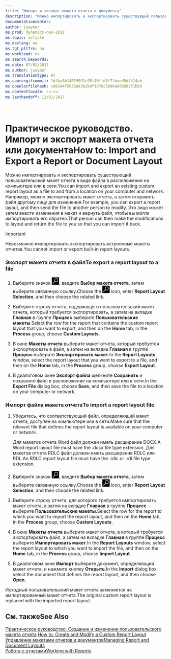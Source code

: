 ```yaml
---
title: "Импорт и экспорт макета отчета и документа"
description: "Можно импортировать и экспортировать существующий пользовательский макет отчета в виде файла в расположении на компьютере или в сети."
documentationcenter: 
author: jswymer
ms.prod: dynamics-nav-2018
ms.topic: article
ms.devlang: na
ms.tgt_pltfrm: na
ms.workload: na
ms.search.keywords: 
ms.date: 07/01/2017
ms.author: jswymer
ms.translationtype: HT
ms.sourcegitcommit: 1dfba8b14019991c95f40ffd5f7fbaed5df414eb
ms.openlocfilehash: c80244f5632e63b2b4f1076c5896a6d68d2f1bb9
ms.contentlocale: ru-ru
ms.lasthandoff: 12/01/2017

---
```

# <a name="how-to-import-and-export-a-report-or-document-layout"></a><span data-ttu-id="931be-103">Практическое руководство. Импорт и экспорт макета отчета или документа</span><span class="sxs-lookup"><span data-stu-id="931be-103">How to: Import and Export a Report or Document Layout</span></span>
<span data-ttu-id="931be-104">Можно импортировать и экспортировать существующий пользовательский макет отчета в виде файла в расположении на компьютере или в сети.</span><span class="sxs-lookup"><span data-stu-id="931be-104">You can import and export an existing custom report layout as a file to and from a location on your computer and network.</span></span> <span data-ttu-id="931be-105">Например, можно экспортировать макет отчета, а затем отправить файл другому лицу для изменения.</span><span class="sxs-lookup"><span data-stu-id="931be-105">For example, you can export a report layout, and then send the file to another person to modify.</span></span> <span data-ttu-id="931be-106">Это лицо может затем внести изменения в макет и вернуть файл, чтобы вы могли импортировать его обратно.</span><span class="sxs-lookup"><span data-stu-id="931be-106">That person can then make the modifications to layout and return the file to you so that you can import it back.</span></span>  
  
> [!IMPORTANT]  
>  <span data-ttu-id="931be-107">Невозможно импортировать экспортировать встроенные макеты отчетов.</span><span class="sxs-lookup"><span data-stu-id="931be-107">You cannot import or export built-in report layouts.</span></span>  
  
### <a name="to-export-a-report-layout-to-a-file"></a><span data-ttu-id="931be-108">Экспорт макета отчета в файл</span><span class="sxs-lookup"><span data-stu-id="931be-108">To export a report layout to a file</span></span>  
  
1.  <span data-ttu-id="931be-109">Выберите значок ![Поиск страницы или отчета](media/ui-search/search_small.png "Значок поиска страницы или отчета"), введите **Выбор макета отчета**, затем выберите связанную ссылку.</span><span class="sxs-lookup"><span data-stu-id="931be-109">Choose the ![Search for Page or Report](media/ui-search/search_small.png "Search for Page or Report icon") icon, enter **Report Layout Selection**, and then choose the related link.</span></span>  
  
2.  <span data-ttu-id="931be-110">Выберите строку отчета, содержащего пользовательский макет отчета, который требуется экспортировать, а затем на вкладке **Главная** в группе **Процесс** выберите **Пользовательские макеты**.</span><span class="sxs-lookup"><span data-stu-id="931be-110">Select the row for the report that contains the custom report layout that you want to export, and then on the **Home** tab, in the **Process** group, choose **Custom Layouts**.</span></span>  
  
3.  <span data-ttu-id="931be-111">В окне **Макеты отчета** выберите макет отчета, который требуется экспортировать в файл, а затем на вкладке **Главная** в группе **Процесс** выберите **Экспортировать макет**.</span><span class="sxs-lookup"><span data-stu-id="931be-111">In the **Report Layouts** window, select the report layout that you want to export to a file, and then on the **Home** tab, in the **Process** group, choose **Export Layout**.</span></span>  
  
4.  <span data-ttu-id="931be-112">В диалоговом окне **Экспорт файла** щелкните **Сохранить** и сохраните файл в расположение на компьютере или в сети.</span><span class="sxs-lookup"><span data-stu-id="931be-112">In the **Export File** dialog box, choose **Save**, and then save the file to a location on your computer or network.</span></span>  
  
### <a name="to-import-a-report-layout-file"></a><span data-ttu-id="931be-113">Импорт файла макета отчета</span><span class="sxs-lookup"><span data-stu-id="931be-113">To import a report layout file</span></span>  
  
1.  <span data-ttu-id="931be-114">Убедитесь, что соответствующий файл, определяющий макет отчета, доступен на компьютере или в сети.</span><span class="sxs-lookup"><span data-stu-id="931be-114">Make sure that the relevant file that defines the report layout is available on your computer or network.</span></span>  
  
     <span data-ttu-id="931be-115">Для макетов отчета Word файл должен иметь расширение DOCX.</span><span class="sxs-lookup"><span data-stu-id="931be-115">A Word report layout file must have the .docx file type extension.</span></span> <span data-ttu-id="931be-116">Для макетов отчета RDLC файл должен иметь расширение RDLC или RDL.</span><span class="sxs-lookup"><span data-stu-id="931be-116">An RDLC report layout file must have the .rdlc or .rdl file type extension.</span></span>  
  
2.  <span data-ttu-id="931be-117">Выберите значок ![Поиск страницы или отчета](media/ui-search/search_small.png "Значок поиска страницы или отчета"), введите **Выбор макета отчета**, затем выберите связанную ссылку.</span><span class="sxs-lookup"><span data-stu-id="931be-117">Choose the ![Search for Page or Report](media/ui-search/search_small.png "Search for Page or Report icon") icon, enter **Report Layout Selection**, and then choose the related link.</span></span>  
  
3.  <span data-ttu-id="931be-118">Выберите строку отчета, для которого требуется импортировать макет отчета, а затем на вкладке **Главная** в группе **Процесс** выберите **Пользовательские макеты**.</span><span class="sxs-lookup"><span data-stu-id="931be-118">Select the row for the report to which you want to import the report layout, and then on the **Home** tab, in the **Process** group, choose **Custom Layouts**.</span></span>  
  
4.  <span data-ttu-id="931be-119">В окне **Макеты отчета** выберите макет отчета, в который требуется экспортировать файл, а затем на вкладке **Главная** в группе **Процесс** выберите **Импортировать макет**.</span><span class="sxs-lookup"><span data-stu-id="931be-119">In the **Report Layouts** window, select the report layout to which you want to import the file, and then on the **Home** tab, in the **Process** group, choose **Import Layout**.</span></span>  
  
5.  <span data-ttu-id="931be-120">В диалоговом окне **Импорт** выберите документ, определяющий макет отчета, и нажмите кнопку **Открыть**.</span><span class="sxs-lookup"><span data-stu-id="931be-120">In the **Import** dialog box, select the document that defines the report layout, and then choose **Open**.</span></span>  
  
 <span data-ttu-id="931be-121">Исходный пользовательский макет отчета заменяется на импортированный макет отчета.</span><span class="sxs-lookup"><span data-stu-id="931be-121">The original custom report layout is replaced with the imported report layout.</span></span>  
  
## <a name="see-also"></a><span data-ttu-id="931be-122">См. также</span><span class="sxs-lookup"><span data-stu-id="931be-122">See Also</span></span>  
 <span data-ttu-id="931be-123">[Практическое руководство. Создание и изменение пользовательского макета отчета](ui-how-create-custom-report-layout.md) </span><span class="sxs-lookup"><span data-stu-id="931be-123">[How to: Create and Modify a Custom Report Layout](ui-how-create-custom-report-layout.md) </span></span>  
 [<span data-ttu-id="931be-124">Управление макетами отчетов и документов</span><span class="sxs-lookup"><span data-stu-id="931be-124">Managing Report and Document Layouts</span></span>](ui-manage-report-layouts.md)  
 [<span data-ttu-id="931be-125">Работа с отчетами</span><span class="sxs-lookup"><span data-stu-id="931be-125">Working with Reports</span></span>](ui-work-report.md)    

